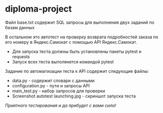 # diploma-project
Файл base.txt содержит SQL запросы для выполнения двух заданий по базам данных

В остальном это автотест на проверку возврата подробностей заказа по его номеру в Яндекс.Самокат с помощью API Яндекс.Самокат.
- Для запуска теста должны быть установлены пакеты pytest и requests
- Запуск всех теста выполянется командой pytest

Задание по автоматизации теста к API содержит следующие файлы:
- data.py - содержит словари с данными
- configuration.py - пути и запросы API
- main_test.py - набор запросов для проверки
- Screenshot autotest launching.jpg - скриншот запуска теста

*Приятного тестирования и да прибудет с вами сила!*


